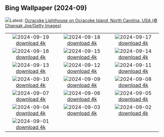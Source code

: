 ## Bing Wallpaper (2024-09)
![](https://www.bing.com/th?id=OHR.OcracokeLight_EN-IN6376239162_UHD.jpg&w=1000)Latest: [Ocracoke Lighthouse on Ocracoke Island, North Carolina, USA (© Chansak Joe/Getty Images)](https://www.bing.com/th?id=OHR.OcracokeLight_EN-IN6376239162_UHD.jpg)

|      |      |      |
| :----: | :----: | :----: |
|![](https://www.bing.com/th?id=OHR.PiratePlayground_EN-IN4927123173_UHD.jpg&pid=hp&w=384&h=216&rs=1&c=4)2024-09-19 [download 4k](https://www.bing.com/th?id=OHR.PiratePlayground_EN-IN4927123173_UHD.jpg)|![](https://www.bing.com/th?id=OHR.GujoHachiman_EN-IN9529217040_UHD.jpg&pid=hp&w=384&h=216&rs=1&c=4)2024-09-18 [download 4k](https://www.bing.com/th?id=OHR.GujoHachiman_EN-IN9529217040_UHD.jpg)|![](https://www.bing.com/th?id=OHR.MidAutumnSingapore_EN-IN2546411546_UHD.jpg&pid=hp&w=384&h=216&rs=1&c=4)2024-09-17 [download 4k](https://www.bing.com/th?id=OHR.MidAutumnSingapore_EN-IN2546411546_UHD.jpg)|
|![](https://www.bing.com/th?id=OHR.SunriseWallabies_EN-IN8975505298_UHD.jpg&pid=hp&w=384&h=216&rs=1&c=4)2024-09-16 [download 4k](https://www.bing.com/th?id=OHR.SunriseWallabies_EN-IN8975505298_UHD.jpg)|![](https://www.bing.com/th?id=OHR.SantaCruzHummer_EN-IN8727128444_UHD.jpg&pid=hp&w=384&h=216&rs=1&c=4)2024-09-15 [download 4k](https://www.bing.com/th?id=OHR.SantaCruzHummer_EN-IN8727128444_UHD.jpg)|![](https://www.bing.com/th?id=OHR.RapaNuiSunrise_EN-IN8068654010_UHD.jpg&pid=hp&w=384&h=216&rs=1&c=4)2024-09-14 [download 4k](https://www.bing.com/th?id=OHR.RapaNuiSunrise_EN-IN8068654010_UHD.jpg)|
|![](https://www.bing.com/th?id=OHR.PointReyes_EN-IN7769414761_UHD.jpg&pid=hp&w=384&h=216&rs=1&c=4)2024-09-13 [download 4k](https://www.bing.com/th?id=OHR.PointReyes_EN-IN7769414761_UHD.jpg)|![](https://www.bing.com/th?id=OHR.DolphinReunion_EN-IN7368159128_UHD.jpg&pid=hp&w=384&h=216&rs=1&c=4)2024-09-12 [download 4k](https://www.bing.com/th?id=OHR.DolphinReunion_EN-IN7368159128_UHD.jpg)|![](https://www.bing.com/th?id=OHR.AkshardhamDL_EN-IN1118148366_UHD.jpg&pid=hp&w=384&h=216&rs=1&c=4)2024-09-11 [download 4k](https://www.bing.com/th?id=OHR.AkshardhamDL_EN-IN1118148366_UHD.jpg)|
|![](https://www.bing.com/th?id=OHR.BridgeLisbon_EN-IN7053832547_UHD.jpg&pid=hp&w=384&h=216&rs=1&c=4)2024-09-10 [download 4k](https://www.bing.com/th?id=OHR.BridgeLisbon_EN-IN7053832547_UHD.jpg)|![](https://www.bing.com/th?id=OHR.IguazuRainbow_EN-IN6797774904_UHD.jpg&pid=hp&w=384&h=216&rs=1&c=4)2024-09-09 [download 4k](https://www.bing.com/th?id=OHR.IguazuRainbow_EN-IN6797774904_UHD.jpg)|![](https://www.bing.com/th?id=OHR.StockholmLibrary_EN-IN6522849602_UHD.jpg&pid=hp&w=384&h=216&rs=1&c=4)2024-09-08 [download 4k](https://www.bing.com/th?id=OHR.StockholmLibrary_EN-IN6522849602_UHD.jpg)|
|![](https://www.bing.com/th?id=OHR.GaneshaIdol_EN-IN0545844303_UHD.jpg&pid=hp&w=384&h=216&rs=1&c=4)2024-09-07 [download 4k](https://www.bing.com/th?id=OHR.GaneshaIdol_EN-IN0545844303_UHD.jpg)|![](https://www.bing.com/th?id=OHR.GlenariffPark_EN-IN6316433789_UHD.jpg&pid=hp&w=384&h=216&rs=1&c=4)2024-09-06 [download 4k](https://www.bing.com/th?id=OHR.GlenariffPark_EN-IN6316433789_UHD.jpg)|![](https://www.bing.com/th?id=OHR.TIFF2024_EN-IN3142242773_UHD.jpg&pid=hp&w=384&h=216&rs=1&c=4)2024-09-05 [download 4k](https://www.bing.com/th?id=OHR.TIFF2024_EN-IN3142242773_UHD.jpg)|
|![](https://www.bing.com/th?id=OHR.DuskyOwls_EN-IN2854960722_UHD.jpg&pid=hp&w=384&h=216&rs=1&c=4)2024-09-04 [download 4k](https://www.bing.com/th?id=OHR.DuskyOwls_EN-IN2854960722_UHD.jpg)|![](https://www.bing.com/th?id=OHR.AlpineLakes_EN-IN2610017297_UHD.jpg&pid=hp&w=384&h=216&rs=1&c=4)2024-09-03 [download 4k](https://www.bing.com/th?id=OHR.AlpineLakes_EN-IN2610017297_UHD.jpg)|![](https://www.bing.com/th?id=OHR.RhinoMother_EN-IN4208210232_UHD.jpg&pid=hp&w=384&h=216&rs=1&c=4)2024-09-02 [download 4k](https://www.bing.com/th?id=OHR.RhinoMother_EN-IN4208210232_UHD.jpg)|
|![](https://www.bing.com/th?id=OHR.ThamesLondon_EN-IN2201451554_UHD.jpg&pid=hp&w=384&h=216&rs=1&c=4)2024-09-01 [download 4k](https://www.bing.com/th?id=OHR.ThamesLondon_EN-IN2201451554_UHD.jpg)|